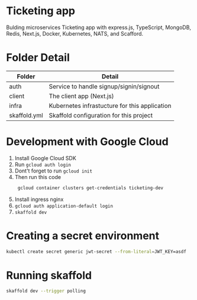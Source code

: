 # Ticketing app

Bulding microservices Ticketing app with express.js, TypeScript, MongoDB, Redis, Next.js, Docker, Kubernetes, NATS, and Scafford.

# Folder Detail

| Folder       | Detail                                        |
| ------------ | --------------------------------------------- |
| auth         | Service to handle signup/signin/signout       |
| client       | The client app (Next.js)                      |
| infra        | Kubernetes infrastucture for this application |
| skaffold.yml | Skaffold configuration for this project       |

# Development with Google Cloud

1. Install Google Cloud SDK
2. Run `gcloud auth login`
3. Dont't forget to run `gcloud init `
4. Then run this code
   ```zsh
    gcloud container clusters get-credentials ticketing-dev
   ```
5. Install ingress nginx
6. `gcloud auth application-default login`
7. `skaffold dev`

# Creating a secret environment

```zsh
kubectl create secret generic jwt-secret --from-literal=JWT_KEY=asdf
```

# Running skaffold

```zsh
skaffold dev --trigger polling
```
